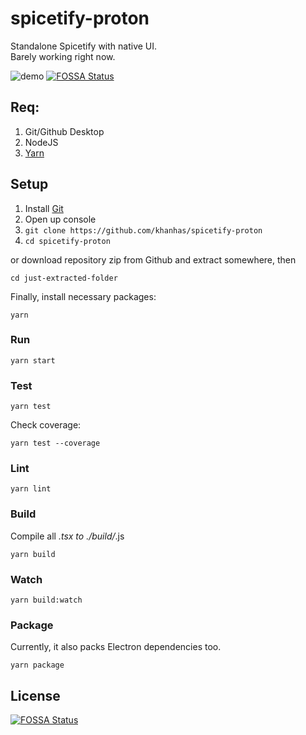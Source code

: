 # spicetify-proton
Standalone Spicetify with native UI.  
Barely working right now.

![demo](https://i.imgur.com/aOmBKjM.png)
[![FOSSA Status](https://app.fossa.io/api/projects/git%2Bgithub.com%2Fkhanhas%2Fspicetify-proton.svg?type=shield)](https://app.fossa.io/projects/git%2Bgithub.com%2Fkhanhas%2Fspicetify-proton?ref=badge_shield)

## Req:
1. Git/Github Desktop
2. NodeJS
3. [Yarn](https://yarnpkg.com/en/docs/install#windows-stable)

## Setup
1. Install [Git](https://git-scm.com/)
2. Open up console
3. `git clone https://github.com/khanhas/spicetify-proton`  
4. `cd spicetify-proton`  
  
or download repository zip from Github and extract somewhere, then  
```
cd just-extracted-folder
```
  
Finally, install necessary packages:  
```
yarn
```

### Run
```
yarn start
```


### Test
```
yarn test
```

Check coverage:
```
yarn test --coverage
```

### Lint
```
yarn lint
```

### Build
Compile all *.tsx to ./build/*.js
```
yarn build
```

### Watch
```
yarn build:watch
```

### Package
Currently, it also packs Electron dependencies too.
```
yarn package
```


## License
[![FOSSA Status](https://app.fossa.io/api/projects/git%2Bgithub.com%2Fkhanhas%2Fspicetify-proton.svg?type=large)](https://app.fossa.io/projects/git%2Bgithub.com%2Fkhanhas%2Fspicetify-proton?ref=badge_large)